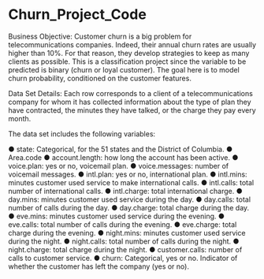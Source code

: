 # Churn_Project_Code

Business Objective: Customer churn is a big problem for telecommunications companies. Indeed, their annual churn rates are usually higher than 10%. For that reason, they develop strategies to keep as many 
clients as possible. This is a classification project since the variable to be predicted is binary (churn or loyal customer). The goal here is to model churn probability, conditioned on the customer features.

Data Set Details: Each row corresponds to a client of a telecommunications company for whom it has collected information about the type of plan they have contracted, the minutes they have talked, or the 
charge they pay every month.

The data set includes the following variables:

● state: Categorical, for the 51 states and the District of Columbia.
● Area.code
● account.length: how long the account has been active.
● voice.plan: yes or no, voicemail plan.
● voice.messages: number of voicemail messages.
● intl.plan: yes or no, international plan.
● intl.mins: minutes customer used service to make international calls.
● intl.calls: total number of international calls.
● intl.charge: total international charge.
● day.mins: minutes customer used service during the day.
● day.calls: total number of calls during the day.
● day.charge: total charge during the day.
● eve.mins: minutes customer used service during the evening.
● eve.calls: total number of calls during the evening.
● eve.charge: total charge during the evening.
● night.mins: minutes customer used service during the night.
● night.calls: total number of calls during the night.
● night.charge: total charge during the night.
● customer.calls: number of calls to customer service.
● churn: Categorical, yes or no. Indicator of whether the customer has left the company (yes or no).
